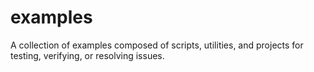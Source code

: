 # examples
A collection of examples composed of scripts, utilities, and projects for testing, verifying, or resolving issues.
